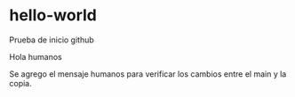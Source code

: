 # hello-world
Prueba de inicio github

Hola humanos

Se agrego el mensaje humanos para verificar los cambios entre el main y la copia.
